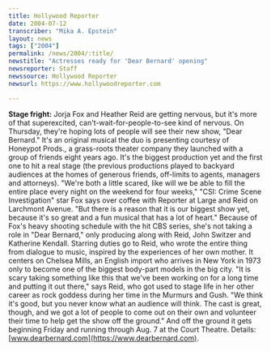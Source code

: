 ```yaml
---
title: Hollywood Reporter
date: 2004-07-12
transcriber: "Mika A. Epstein"
layout: news
tags: ["2004"]
permalink: /news/2004/:title/
newstitle: "Actresses ready for 'Dear Bernard' opening"
newsreporter: Staff
newssource: Hollywood Reporter
newsurl: https://www.hollywoodreporter.com

---
```


**Stage fright:** Jorja Fox and Heather Reid are getting nervous, but it's more of that superexcited, can't-wait-for-people-to-see kind of nervous. On Thursday, they're hoping lots of people will see their new show, "Dear Bernard." It's an original musical the duo is presenting courtesy of Honeypot Prods., a grass-roots theater company they launched with a group of friends eight years ago. It's the biggest production yet and the first one to hit a real stage (the previous productions played to backyard audiences at the homes of generous friends, off-limits to agents, managers and attorneys). "We're both a little scared, like will we be able to fill the entire place every night on the weekend for four weeks," "CSI: Crime Scene Investigation" star Fox says over coffee with Reporter at Large and Reid on Larchmont Avenue. "But there is a reason that it is our biggest show yet, because it's so great and a fun musical that has a lot of heart." Because of Fox's heavy shooting schedule with the hit CBS series, she's not taking a role in "Dear Bernard," only producing along with Reid, John Switzer and Katherine Kendall. Starring duties go to Reid, who wrote the entire thing from dialogue to music, inspired by the experiences of her own mother. It centers on Chelsea Mills, an English import who arrives in New York in 1973 only to become one of the biggest body-part models in the big city. "It is scary taking something like this that we've been working on for a long time and putting it out there," says Reid, who got used to stage life in her other career as rock goddess during her time in the Murmurs and Gush. "We think it's good, but you never know what an audience will think. The cast is great, though, and we got a lot of people to come out on their own and volunteer their time to help get the show off the ground." And off the ground it gets beginning Friday and running through Aug. 7 at the Court Theatre. Details: [www.dearbernard.com](https://www.dearbernard.com).
